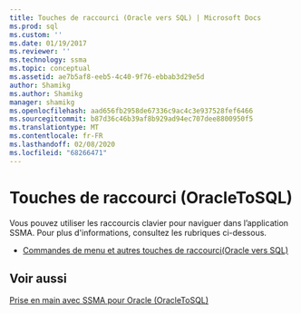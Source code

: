 ```yaml
---
title: Touches de raccourci (Oracle vers SQL) | Microsoft Docs
ms.prod: sql
ms.custom: ''
ms.date: 01/19/2017
ms.reviewer: ''
ms.technology: ssma
ms.topic: conceptual
ms.assetid: ae7b5af8-eeb5-4c40-9f76-ebbab3d29e5d
author: Shamikg
ms.author: Shamikg
manager: shamikg
ms.openlocfilehash: aad656fb2958de67336c9ac4c3e937528fef6466
ms.sourcegitcommit: b87d36c46b39af8b929ad94ec707dee8800950f5
ms.translationtype: MT
ms.contentlocale: fr-FR
ms.lasthandoff: 02/08/2020
ms.locfileid: "68266471"
---
```

# <a name="shortcut-keysoracle-to-sql"></a>Touches de raccourci (OracleToSQL)
Vous pouvez utiliser les raccourcis clavier pour naviguer dans l’application SSMA. Pour plus d'informations, consultez les rubriques ci-dessous.  
  
-   [Commandes de menu et autres touches de raccourci&#40;Oracle vers SQL&#41;](../../ssma/oracle/menu-commands-and-other-shortcut-keys-oracle-to-sql.md)  
  
## <a name="see-also"></a>Voir aussi  
[Prise en main avec SSMA pour Oracle &#40;OracleToSQL&#41;](../../ssma/oracle/getting-started-with-ssma-for-oracle-oracletosql.md)  
  
